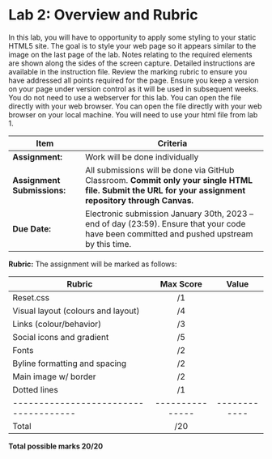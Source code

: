 # Lab 2: Overview and Rubric

In this lab, you will have to opportunity to apply some styling to your static HTML5 site. The goal is to style your web page so it appears similar to the image on the last page of the lab. Notes relating to the required elements are shown along the sides of the screen capture. Detailed instructions are available in the instruction file. Review the marking rubric to ensure you have addressed all points required for the page. Ensure you keep a version on your page under version control as it will
be used in subsequent weeks. You do not need to use a webserver for this lab. You can open the file directly with your web browser.  You can open the file directly with your web browser on your local machine.   You will need to use your html file from lab 1.

| **Item**            | **Criteria** |
|----------------|---------------|
|**Assignment:** | Work will be done individually|
|**Assignment Submissions:**| All submissions will be done via GitHub Classroom. **Commit only your single HTML file.**  **Submit the URL for your assignment repository through Canvas.**|
|**Due Date:**| Electronic submission January 30th, 2023 – end of day (23:59).  Ensure that your code have been committed and pushed upstream by this time.|

**Rubric:** The assignment will be marked as follows:

| **Rubric**                          | **Max Score** | **Value**  |
|-------------------------------------|:-------------:|:----------:|
| Reset.css  |       /1      |            |
| Visual layout (colours and layout)  | /4 |
| Links (colour/behavior) | /3 |
| Social icons and gradient | /5 |
| Fonts | /2 |
| Byline formatting and spacing | /2 |
| Main image w/ border | /2 |
| Dotted lines | /1 |
|-------------------------------------|---------------|------------|
|Total                                |       /20     |            |

**Total possible marks 20/20**
